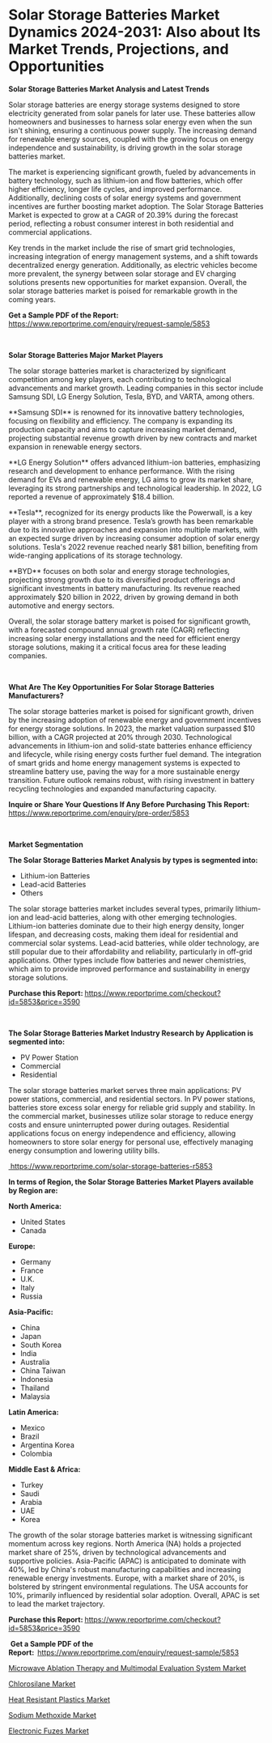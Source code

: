 <p><h1>Solar Storage Batteries Market Dynamics 2024-2031: Also about Its Market Trends, Projections, and Opportunities</h1></p><p><strong>Solar Storage Batteries Market Analysis and Latest Trends</strong></p>
<p><p>Solar storage batteries are energy storage systems designed to store electricity generated from solar panels for later use. These batteries allow homeowners and businesses to harness solar energy even when the sun isn't shining, ensuring a continuous power supply. The increasing demand for renewable energy sources, coupled with the growing focus on energy independence and sustainability, is driving growth in the solar storage batteries market.</p><p>The market is experiencing significant growth, fueled by advancements in battery technology, such as lithium-ion and flow batteries, which offer higher efficiency, longer life cycles, and improved performance. Additionally, declining costs of solar energy systems and government incentives are further boosting market adoption. The Solar Storage Batteries Market is expected to grow at a CAGR of 20.39% during the forecast period, reflecting a robust consumer interest in both residential and commercial applications.</p><p>Key trends in the market include the rise of smart grid technologies, increasing integration of energy management systems, and a shift towards decentralized energy generation. Additionally, as electric vehicles become more prevalent, the synergy between solar storage and EV charging solutions presents new opportunities for market expansion. Overall, the solar storage batteries market is poised for remarkable growth in the coming years.</p></p>
<p><strong>Get a Sample PDF of the Report:&nbsp;</strong> <a href="https://www.reportprime.com/enquiry/request-sample/5853">https://www.reportprime.com/enquiry/request-sample/5853</a></p>
<p>&nbsp;</p>
<p><strong>Solar Storage Batteries Major Market Players</strong></p>
<p><p>The solar storage batteries market is characterized by significant competition among key players, each contributing to technological advancements and market growth. Leading companies in this sector include Samsung SDI, LG Energy Solution, Tesla, BYD, and VARTA, among others.</p><p>**Samsung SDI** is renowned for its innovative battery technologies, focusing on flexibility and efficiency. The company is expanding its production capacity and aims to capture increasing market demand, projecting substantial revenue growth driven by new contracts and market expansion in renewable energy sectors.</p><p>**LG Energy Solution** offers advanced lithium-ion batteries, emphasizing research and development to enhance performance. With the rising demand for EVs and renewable energy, LG aims to grow its market share, leveraging its strong partnerships and technological leadership. In 2022, LG reported a revenue of approximately $18.4 billion.</p><p>**Tesla**, recognized for its energy products like the Powerwall, is a key player with a strong brand presence. Tesla’s growth has been remarkable due to its innovative approaches and expansion into multiple markets, with an expected surge driven by increasing consumer adoption of solar energy solutions. Tesla's 2022 revenue reached nearly $81 billion, benefiting from wide-ranging applications of its storage technology.</p><p>**BYD** focuses on both solar and energy storage technologies, projecting strong growth due to its diversified product offerings and significant investments in battery manufacturing. Its revenue reached approximately $20 billion in 2022, driven by growing demand in both automotive and energy sectors.</p><p>Overall, the solar storage battery market is poised for significant growth, with a forecasted compound annual growth rate (CAGR) reflecting increasing solar energy installations and the need for efficient energy storage solutions, making it a critical focus area for these leading companies.</p></p>
<p>&nbsp;</p>
<p><strong>What Are The Key Opportunities For Solar Storage Batteries Manufacturers?</strong></p>
<p><p>The solar storage batteries market is poised for significant growth, driven by the increasing adoption of renewable energy and government incentives for energy storage solutions. In 2023, the market valuation surpassed $10 billion, with a CAGR projected at 20% through 2030. Technological advancements in lithium-ion and solid-state batteries enhance efficiency and lifecycle, while rising energy costs further fuel demand. The integration of smart grids and home energy management systems is expected to streamline battery use, paving the way for a more sustainable energy transition. Future outlook remains robust, with rising investment in battery recycling technologies and expanded manufacturing capacity.</p></p>
<p><strong>Inquire or Share Your Questions If Any Before Purchasing This Report:</strong> <a href="https://www.reportprime.com/enquiry/pre-order/5853">https://www.reportprime.com/enquiry/pre-order/5853</a></p>
<p>&nbsp;</p>
<p><strong>Market Segmentation</strong></p>
<p><strong>The Solar Storage Batteries Market Analysis by types is segmented into:</strong></p>
<p><ul><li>Lithium-ion Batteries</li><li>Lead-acid Batteries</li><li>Others</li></ul></p>
<p><p>The solar storage batteries market includes several types, primarily lithium-ion and lead-acid batteries, along with other emerging technologies. Lithium-ion batteries dominate due to their high energy density, longer lifespan, and decreasing costs, making them ideal for residential and commercial solar systems. Lead-acid batteries, while older technology, are still popular due to their affordability and reliability, particularly in off-grid applications. Other types include flow batteries and newer chemistries, which aim to provide improved performance and sustainability in energy storage solutions.</p></p>
<p><strong>Purchase this Report:&nbsp;</strong><a href="https://www.reportprime.com/checkout?id=5853&price=3590">https://www.reportprime.com/checkout?id=5853&price=3590</a></p>
<p>&nbsp;</p>
<p><strong>The Solar Storage Batteries Market Industry Research by Application is segmented into:</strong></p>
<p><ul><li>PV Power Station</li><li>Commercial</li><li>Residential</li></ul></p>
<p><p>The solar storage batteries market serves three main applications: PV power stations, commercial, and residential sectors. In PV power stations, batteries store excess solar energy for reliable grid supply and stability. In the commercial market, businesses utilize solar storage to reduce energy costs and ensure uninterrupted power during outages. Residential applications focus on energy independence and efficiency, allowing homeowners to store solar energy for personal use, effectively managing energy consumption and lowering utility bills.</p></p>
<p><a href="https://www.reportprime.com/solar-storage-batteries-r5853">&nbsp;https://www.reportprime.com/solar-storage-batteries-r5853</a></p>
<p><strong>In terms of Region, the Solar Storage Batteries Market Players available by Region are:</strong></p>
<p>
    <p> <strong> North America: </strong>
        <ul>
            <li>United States</li>
            <li>Canada</li>
        </ul>
        </p> 
    <p> <strong> Europe: </strong>
        <ul>
            <li>Germany</li>
            <li>France</li>
            <li>U.K.</li>
            <li>Italy</li>
            <li>Russia</li>
        </ul>
        </p> 
    <p> <strong> Asia-Pacific: </strong>
        <ul>
            <li>China</li>
            <li>Japan</li>
            <li>South Korea</li>
            <li>India</li>
            <li>Australia</li>
            <li>China Taiwan</li>
            <li>Indonesia</li>
            <li>Thailand</li>
            <li>Malaysia</li>
        </ul>
        </p> 
    <p> <strong> Latin America: </strong>
        <ul>
            <li>Mexico</li>
            <li>Brazil</li>
            <li>Argentina Korea</li>
            <li>Colombia</li>
        </ul>
        </p> 
    <p> <strong> Middle East & Africa: </strong>
        <ul>
            <li>Turkey</li>
            <li>Saudi</li>
            <li>Arabia</li>
            <li>UAE</li>
            <li>Korea</li>
        </ul>
    </p>
    </p>
<p><p>The growth of the solar storage batteries market is witnessing significant momentum across key regions. North America (NA) holds a projected market share of 25%, driven by technological advancements and supportive policies. Asia-Pacific (APAC) is anticipated to dominate with 40%, led by China's robust manufacturing capabilities and increasing renewable energy investments. Europe, with a market share of 20%, is bolstered by stringent environmental regulations. The USA accounts for 10%, primarily influenced by residential solar adoption. Overall, APAC is set to lead the market trajectory.</p></p>
<p><strong>Purchase this Report: </strong><a href="https://www.reportprime.com/checkout?id=5853&price=3590">https://www.reportprime.com/checkout?id=5853&price=3590</a></p>
<p>&nbsp;<strong>Get a Sample PDF of the Report:&nbsp;&nbsp;</strong><a href="https://www.reportprime.com/enquiry/request-sample/5853">https://www.reportprime.com/enquiry/request-sample/5853</a></p>
<p><strong></strong></p>
<p><p><a href="https://issuu.com/reportprime-2/docs/microwave-ablation-therapy-and-mult_c268826ebc758f">Microwave Ablation Therapy and Multimodal Evaluation System Market</a></p><p><a href="https://www.linkedin.com/pulse/chlorosilane-market-share-new-trends-analysis-its-type-application-wiewf?trackingId=winFBkcJQs6s2alnRB0sRQ%3D%3D">Chlorosilane Market</a></p><p><a href="https://medium.com/@tankuser238_5568/heat-resistant-plastics-market-industry-landscape-growth-trajectories-and-global-markets-dcce407fa761">Heat Resistant Plastics Market</a></p><p><a href="https://www.linkedin.com/pulse/market-leaders-laggards-global-sodium-methoxide-trends-forecast-ofmlf?trackingId=069xg8LNTlSg4Prf%2B%2FOt7g%3D%3D">Sodium Methoxide Market</a></p><p><a href="https://github.com/SanjidaMahmud81/Market-Research-Report-List-1/blob/main/electronic-fuzes-market.md">Electronic Fuzes Market</a></p></p>